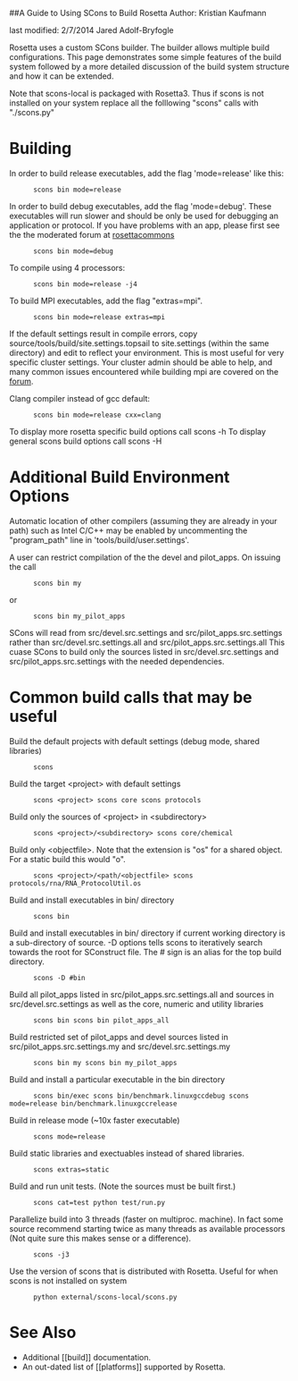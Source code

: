 <!-- --- title: Building Rosetta -->
##A Guide to Using SCons to Build Rosetta
Author: Kristian Kaufmann

last modified: 2/7/2014 Jared Adolf-Bryfogle

Rosetta uses a custom SCons builder. The builder allows multiple build configurations. This page demonstrates some simple features of the build system followed by a more detailed discussion of the build system structure and how it can be extended.

Note that scons-local is packaged with Rosetta3. Thus if scons is not installed on your system replace all the folllowing "scons" calls with "./scons.py"

Building
========

In order to build release executables, add the flag 'mode=release' like this:

`       scons bin mode=release      `

In order to build debug executables, add the flag 'mode=debug'. These executables will run slower and should be only be used for debugging an application or protocol. If you have problems with an app, please first see the the moderated forum at    [rosettacommons](https://www.rosettacommons.org/forum)

`       scons bin mode=debug      `

To compile using 4 processors:

`       scons bin mode=release -j4      `

To build MPI executables, add the flag "extras=mpi". 
 
`       scons bin mode=release extras=mpi      `


If the default settings result in compile errors, copy source/tools/build/site.settings.topsail to site.settings (within the same directory) and edit to reflect your environment.  This is most useful for very specific cluster settings.  Your cluster admin should be able to help, and many common issues encountered while building mpi are covered on the [forum](https://www.rosettacommons.org/forum).   

Clang compiler instead of gcc default:

`       scons bin mode=release cxx=clang      `


To display more rosetta specific build options call scons -h To display general scons build options call scons -H

Additional Build Environment Options
====================================

Automatic location of other compilers (assuming they are already in your path) such as Intel C/C++ may be enabled by uncommenting the "program\_path" line in 'tools/build/user.settings'.

A user can restrict compilation of the the devel and pilot\_apps. On issuing the call

`       scons bin my      `

or

`       scons bin my_pilot_apps      `

SCons will read from src/devel.src.settings and src/pilot\_apps.src.settings rather than src/devel.src.settings.all and src/pilot\_apps.src.settings.all This cuase SCons to build only the sources listed in src/devel.src.settings and src/pilot\_apps.src.settings with the needed dependencies.

Common build calls that may be useful
=====================================

Build the default projects with default settings (debug mode, shared libraries)

`       scons      `

Build the target \<project\> with default settings

`       scons <project> scons core scons protocols      `

Build only the sources of \<project\> in \<subdirectory\>

`       scons <project>/<subdirectory> scons core/chemical      `

Build only \<objectfile\>. Note that the extension is "os" for a shared object. For a static build this would "o".

`       scons <project>/<path/<objectfile> scons protocols/rna/RNA_ProtocolUtil.os      `

Build and install executables in bin/ directory

`       scons bin      `

Build and install executables in bin/ directory if current working directory is a sub-directory of source. -D options tells scons to iteratively search towards the root for SConstruct file. The \# sign is an alias for the top build directory.

`       scons -D #bin      `

Build all pilot\_apps listed in src/pilot\_apps.src.settings.all and sources in src/devel.src.settings as well as the core, numeric and utility libraries

`       scons bin scons bin pilot_apps_all      `

Build restricted set of pilot\_apps and devel sources listed in src/pilot\_apps.src.settings.my and src/devel.src.settings.my

`       scons bin my scons bin my_pilot_apps      `

Build and install a particular executable in the bin directory

`       scons bin/exec scons bin/benchmark.linuxgccdebug scons mode=release bin/benchmark.linuxgccrelease      `

Build in release mode (\~10x faster executable)

`       scons mode=release      `

Build static libraries and exectuables instead of shared libraries.

`       scons extras=static      `

Build and run unit tests. (Note the sources must be built first.)

`       scons cat=test python test/run.py      `

Parallelize build into 3 threads (faster on multiproc. machine). In fact some source recommend starting twice as many threads as available processors (Not quite sure this makes sense or a difference).

`       scons -j3      `

Use the version of scons that is distributed with Rosetta. Useful for when scons is not installed on system

`       python external/scons-local/scons.py      `

# See Also

- Additional [[build]] documentation.
- An out-dated list of [[platforms]] supported by Rosetta.